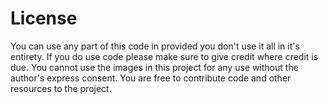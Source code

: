 License
=======
You can use any part of this code in provided you don't use it all in it's entirety. If you do use code please make sure to give credit where credit is due. You cannot use the images in this project for any use without the author's express consent. You are free to contribute code and other resources to the project.